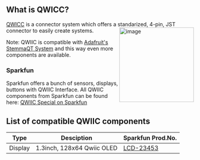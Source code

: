 ## What is QWICC?
[QWICC](https://www.sparkfun.com/qwiic) is a connector system which offers a standarized, 4-pin, JST connector
to easily create systems.
<img width="200" height="200" alt="image" align="right" src="https://github.com/user-attachments/assets/60a5cc16-b231-44aa-bbf8-3e9ddd62cb66" />

Note: QWIIC is compatible with [Adafruit's StemmaQT System](https://learn.adafruit.com/introducing-adafruit-stemma-qt/sparkfun-qwiic) and this way even more components are available.

### Sparkfun

Sparkfun offers a bunch of sensors, displays, buttons with QWIIC Interface. 
All QWIIC components from Sparkfun can be found here: 
[QWIIC Special on Sparkfun](https://www.sparkfun.com/special-categories/qwiic.html)


## List of compatible QWIIC components
| Type | Desciption | Sparkfun Prod.No. | 
| --- | --- | --- | 
| Display | 1.3inch, 128x64 Qwiic OLED | [LCD-23453](https://www.sparkfun.com/sparkfun-qwiic-oled-1-3in-128x64.html) |
